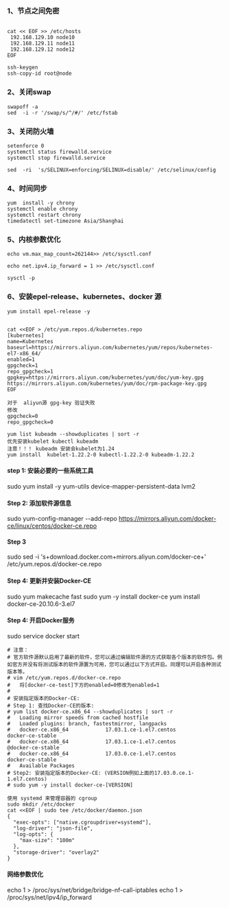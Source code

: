### 1、节点之间免密
~~~

cat << EOF >> /etc/hosts
 192.168.129.10 node10
 192.168.129.11 node11
 192.168.129.12 node12
EOF

ssh-keygen
ssh-copy-id root@node
~~~


###  2、关闭swap

~~~
swapoff -a
sed  -i -r '/swap/s/^/#/' /etc/fstab
~~~
###  3、关闭防火墙
~~~
setenforce 0
systemctl status firewalld.service 
systemctl stop firewalld.service

sed  -ri  's/SELINUX=enforcing/SELINUX=disable/' /etc/selinux/config
~~~

### 4、时间同步

~~~
yum  install -y chrony
systemctl enable chrony
systemctl restart chrony
timedatectl set-timezone Asia/Shanghai

~~~

### 5、内核参数优化
~~~
echo vm.max_map_count=262144>> /etc/sysctl.conf

echo net.ipv4.ip_forward = 1 >> /etc/sysctl.conf

sysctl -p
~~~

### 6、安装epel-release、kubernetes、docker 源
~~~
yum install epel-release -y
~~~

~~~

cat <<EOF > /etc/yum.repos.d/kubernetes.repo
[kubernetes]
name=Kubernetes
baseurl=https://mirrors.aliyun.com/kubernetes/yum/repos/kubernetes-el7-x86_64/
enabled=1
gpgcheck=1
repo_gpgcheck=1
gpgkey=https://mirrors.aliyun.com/kubernetes/yum/doc/yum-key.gpg https://mirrors.aliyun.com/kubernetes/yum/doc/rpm-package-key.gpg
EOF

对于  aliyun源 gpg-key 验证失败
修改 
gpgcheck=0
repo_gpgcheck=0

yum list kubeadm --showduplicates | sort -r
优先安装kubelet kubectl kubeadm
注意！！！ kubeadm 安装会kubelet为1.24
yum install  kubelet-1.22.2-0 kubectl-1.22.2-0 kubeadm-1.22.2
~~~

#### step 1: 安装必要的一些系统工具
sudo yum install -y yum-utils device-mapper-persistent-data lvm2
#### Step 2: 添加软件源信息
sudo yum-config-manager --add-repo https://mirrors.aliyun.com/docker-ce/linux/centos/docker-ce.repo
#### Step 3
sudo sed -i 's+download.docker.com+mirrors.aliyun.com/docker-ce+' /etc/yum.repos.d/docker-ce.repo
#### Step 4: 更新并安装Docker-CE
sudo yum makecache fast
sudo yum -y install docker-ce
yum install docker-ce-20.10.6-3.el7
#### Step 4: 开启Docker服务
sudo service docker start

~~~
# 注意：
# 官方软件源默认启用了最新的软件，您可以通过编辑软件源的方式获取各个版本的软件包。例如官方并没有将测试版本的软件源置为可用，您可以通过以下方式开启。同理可以开启各种测试版本等。
# vim /etc/yum.repos.d/docker-ce.repo
#   将[docker-ce-test]下方的enabled=0修改为enabled=1
#
# 安装指定版本的Docker-CE:
# Step 1: 查找Docker-CE的版本:
# yum list docker-ce.x86_64 --showduplicates | sort -r
#   Loading mirror speeds from cached hostfile
#   Loaded plugins: branch, fastestmirror, langpacks
#   docker-ce.x86_64            17.03.1.ce-1.el7.centos            docker-ce-stable
#   docker-ce.x86_64            17.03.1.ce-1.el7.centos            @docker-ce-stable
#   docker-ce.x86_64            17.03.0.ce-1.el7.centos            docker-ce-stable
#   Available Packages
# Step2: 安装指定版本的Docker-CE: (VERSION例如上面的17.03.0.ce.1-1.el7.centos)
# sudo yum -y install docker-ce-[VERSION]

使用 systemd 来管理容器的 cgroup
sudo mkdir /etc/docker
cat <<EOF | sudo tee /etc/docker/daemon.json
{
  "exec-opts": ["native.cgroupdriver=systemd"],
  "log-driver": "json-file",
  "log-opts": {
    "max-size": "100m"
  },
  "storage-driver": "overlay2"
}
~~~
#### 网络参数优化
echo 1 > /proc/sys/net/bridge/bridge-nf-call-iptables
echo 1 > /proc/sys/net/ipv4/ip_forward

